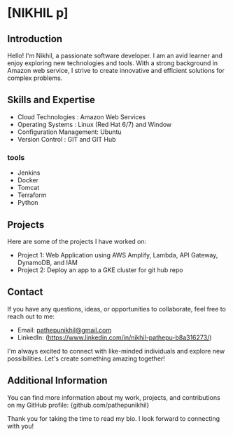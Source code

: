 # [NIKHIL p]

## Introduction

Hello! I'm Nikhil, a passionate software developer. I am an avid learner and enjoy exploring new technologies and tools. With a strong background in Amazon web service, I strive to create innovative and efficient solutions for complex problems.

## Skills and Expertise

 - Cloud Technologies : Amazon Web Services
 - Operating Systems : Linux (Red Hat 6/7) and Window
 - Configuration Management: Ubuntu
 - Version Control : GIT and GIT Hub
 ### tools
 - Jenkins
 - Docker
 - Tomcat
 - Terraform
 - Python

## Projects

Here are some of the projects I have worked on:

- Project 1: Web Application using AWS Amplify, Lambda, API Gateway, DynamoDB, and IAM
- Project 2: Deploy an app to a GKE cluster for git hub repo


## Contact

If you have any questions, ideas, or opportunities to collaborate, feel free to reach out to me:

- Email: pathepunikhil@gmail.com
- LinkedIn: (https://www.linkedin.com/in/nikhil-pathepu-b8a316273/)

I'm always excited to connect with like-minded individuals and explore new possibilities. Let's create something amazing together!

## Additional Information

You can find more information about my work, projects, and contributions on my GitHub profile: {github.com/pathepunikhil}

Thank you for taking the time to read my bio. I look forward to connecting with you! 
